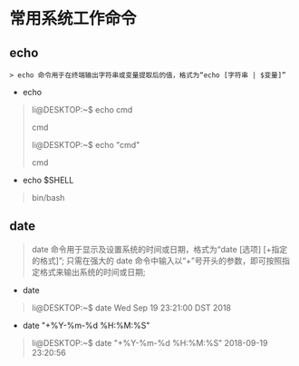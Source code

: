 # 常用系统工作命令

## echo

    > echo 命令用于在终端输出字符串或变量提取后的值，格式为“echo [字符串 | $变量]”

- echo
> li@DESKTOP:~$ echo cmd
>
> cmd
>
> li@DESKTOP:~$ echo "cmd"
>
> cmd
- echo $SHELL
> bin/bash

## date

> date 命令用于显示及设置系统的时间或日期，格式为“date [选项] [+指定的格式]”;
> 只需在强大的 date 命令中输入以“+”号开头的参数，即可按照指定格式来输出系统的时间或日期;

- date
> li@DESKTOP:~$ date
> Wed Sep 19 23:21:00 DST 2018
- date "+%Y-%m-%d %H:%M:%S"
> li@DESKTOP:~$ date "+%Y-%m-%d %H:%M:%S"
> 2018-09-19 23:20:56
